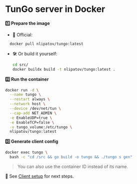 # TunGo server in Docker

**1️⃣ Prepare the image**  
- 🐳 Official:  
```bash
  docker pull nlipatov/tungo:latest
````

* 🛠 Or build it yourself:

  ```bash
  cd src/
  docker buildx build -t nlipatov/tungo:latest .
  ```

**2️⃣ Run the container**

```bash
docker run -d \
  --name tungo \
  --restart always \
  --network host \
  --device /dev/net/tun \
  --cap-add NET_ADMIN \
  -e EnableUDP=true \
  -e EnableTCP=false \
  -v tungo_volume:/etc/tungo \
  nlipatov/tungo:latest
```

**3️⃣ Generate client config**

```bash
docker exec tungo \
  bash -c "cd /src && go build -o tungo && ./tungo s gen"
```

> You can also use the container ID instead of its name.

📖 See [Client setup](/docs/quickstart) for next steps.

